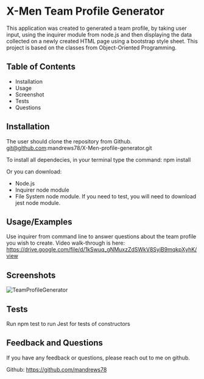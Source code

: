 
# X-Men Team Profile Generator

This application was created to generated a team profile, by taking user input, using the inquirer module from node.js and then displaying the data collected on a newly created HTML page using a bootstrap style sheet.  This project is based on the classes from Object-Oriented Programming.


## Table of Contents
- Installation
- Usage
- Screenshot
- Tests
- Questions


## Installation

The user should clone the repository from Github.
git@github.com:mandrews78/X-Men-profile-generator.git

To install all dependecies, in your terminal type the command: npm install

Or you can download:
- Node.js
- Inquirer node module 
- File System node module.
If you need to test, you will need to download jest node module.

    
## Usage/Examples

Use inquirer from command line to answer questions about the team profile you wish to create.
Video walk-through is here: https://drive.google.com/file/d/1kSwuq_gNMuxzZdSWkV8SyiB9mqkpXyhK/view


## Screenshots

![TeamProfileGenerator](https://user-images.githubusercontent.com/70594281/186728081-2d95e563-f930-489d-9d6b-1ef57b732acf.png)


## Tests
Run npm test to run Jest for tests of constructors
## Feedback and Questions

If you have any feedback or questions, please reach out to me on github.

Github: https://github.com/mandrews78
